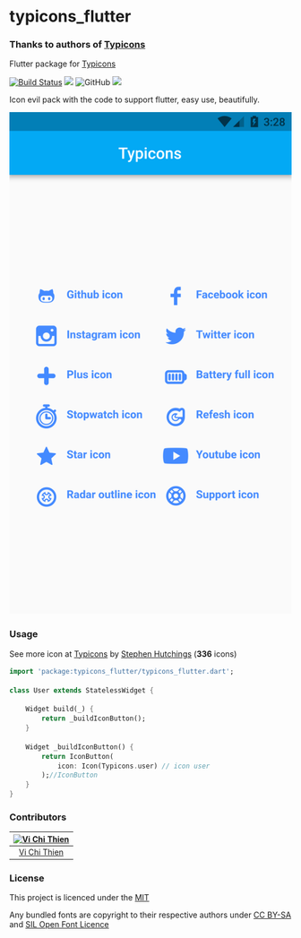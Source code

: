 # typicons_flutter

### Thanks to authors of [Typicons](https://github.com/evil-icons/evil-icons)

Flutter package for [Typicons](http://typicons.com)

[![Build Status](https://travis-ci.com/tvc12/typicons_flutter.svg?branch=master)](https://travis-ci.com/tvc12/typicons_flutter)
![](https://img.shields.io/github/contributors/tvc12/typicons_flutter.svg)
![GitHub](https://img.shields.io/github/license/tvc12/typicons_flutter.svg)
![](https://img.shields.io/badge/pub-v0.1.0-blue.svg)

Icon evil pack with the code to support flutter, easy use, beautifully.

![](demo.png)

### Usage

See more icon at [Typicons](http://typicons.com) by [Stephen Hutchings](https://github.com/stephenhutchings) (**336** icons)

```dart
import 'package:typicons_flutter/typicons_flutter.dart';

class User extends StatelessWidget {

    Widget build(_) {
        return _buildIconButton();
    }

    Widget _buildIconButton() {
        return IconButton(
            icon: Icon(Typicons.user) // icon user
        );//IconButton
    }
}

```

### Contributors

| [![Vi Chi Thien](https://github.com/tvc12.png?size=100)](https://github.com/tvc12) |
| :---: |
| [Vi Chi Thien](https://github.com/tvc12) |

### License

This project is licenced under the [MIT](https://github.com/tvc12/typicons_flutter/blob/master/LICENSE)

Any bundled fonts are copyright to their respective authors under [CC BY-SA](https://creativecommons.org/licenses/by-sa/3.0/) and [ SIL Open Font Licence](http://scripts.sil.org/cms/scripts/page.php?item_id=OFL_web)
